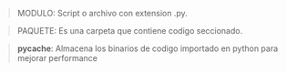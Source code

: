 > MODULO: Script o archivo con extension .py.

> PAQUETE: Es una carpeta que contiene codigo seccionado.

>__pycache__: Almacena los binarios de codigo importado en python
  para mejorar performance
